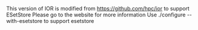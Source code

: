 This version of IOR is modified from https://github.com/hpc/ior to support ESetStore
Please go to the website for more information
Use ./configure --with-esetstore to support esetstore
